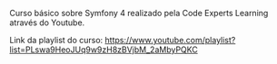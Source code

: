 Curso básico sobre Symfony 4 realizado pela Code Experts Learning através do Youtube.

Link da playlist do curso: https://www.youtube.com/playlist?list=PLswa9HeoJUq9w9zH8zBVjbM_2aMbyPQKC
